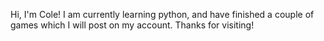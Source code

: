 Hi, I'm Cole!
I am currently learning python, and have finished a couple of games which I will post on my account.
Thanks for visiting!
